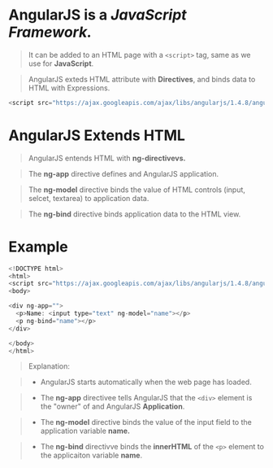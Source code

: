 # AngularJS is a *JavaScript Framework.*
> It can be added to an HTML page with a ```<script>``` tag, same as we use for **JavaScript**.

> AngularJS exteds HTML attribute with **Directives**, and binds data to HTML with Expressions.
```javascript
<script src="https://ajax.googleapis.com/ajax/libs/angularjs/1.4.8/angular.min.js"></script>
```
# AngularJS Extends HTML
> AngularJS entends HTML with **ng-directivevs.**

> The **ng-app** directive defines and AngularJS application.

> The **ng-model** directive binds the value of HTML controls (input, selcet, textarea) to application data.

> The **ng-bind** directive binds application data to the HTML view.

# Example 
```JavaScript
<!DOCTYPE html>
<html>
<script src="https://ajax.googleapis.com/ajax/libs/angularjs/1.4.8/angular.min.js"></script>
<body>

<div ng-app="">
  <p>Name: <input type="text" ng-model="name"></p>
  <p ng-bind="name"></p>
</div>

</body>
</html>
```
> Explanation:

> * AngularJS starts automatically when the web page has loaded.

> * The **ng-app** directivee tells AngularJS that the ```<div>``` element is the "owner" of and AngularJS **Application**.

> * The **ng-model** directive binds the value of the input field to the application variable **name.**

> * The **ng-bind** directivve binds the **innerHTML** of the ```<p>``` element to the applicaiton variable **name**.
